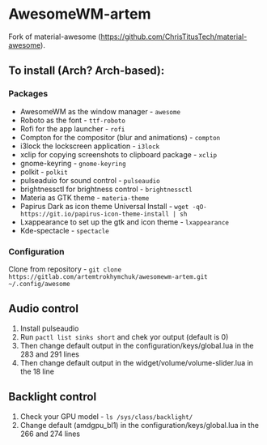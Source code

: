 # AwesomeWM-artem
Fork of material-awesome (https://github.com/ChrisTitusTech/material-awesome).

## To install (Arch? Arch-based):
### Packages
- AwesomeWM as the window manager - `awesome`
- Roboto as the font - `ttf-roboto`
- Rofi for the app launcher - `rofi`
- Compton for the compositor (blur and animations) - `compton`
- i3lock the lockscreen application - `i3lock`
- xclip for copying screenshots to clipboard package - `xclip`
- gnome-keyring - `gnome-keyring`
- polkit - `polkit`
- pulseaduio for sound control - `pulseaudio`
- brightnessctl for brightness control - `brightnessctl`
- Materia as GTK theme - `materia-theme`
- Papirus Dark as icon theme Universal Install - `wget -qO- https://git.io/papirus-icon-theme-install | sh`
- Lxappearance to set up the gtk and icon theme - `lxappearance`
- Kde-spectacle - `spectacle`
### Configuration
Clone from repository - `git clone https://gitlab.com/artemtrokhymchuk/awesomewm-artem.git ~/.config/awesome`

## Audio control
1. Install pulseaudio
2. Run `pactl list sinks short` and chek yor output (default is 0)
3. Then change default output in the  configuration/keys/global.lua in the 283 and 291 lines
4. Then change default output in the  widget/volume/volume-slider.lua in the 18 line

## Backlight control
1. Check your GPU model - `ls /sys/class/backlight/`
2. Change default (amdgpu_bl1) in the configuration/keys/global.lua in the 266 and 274 lines
